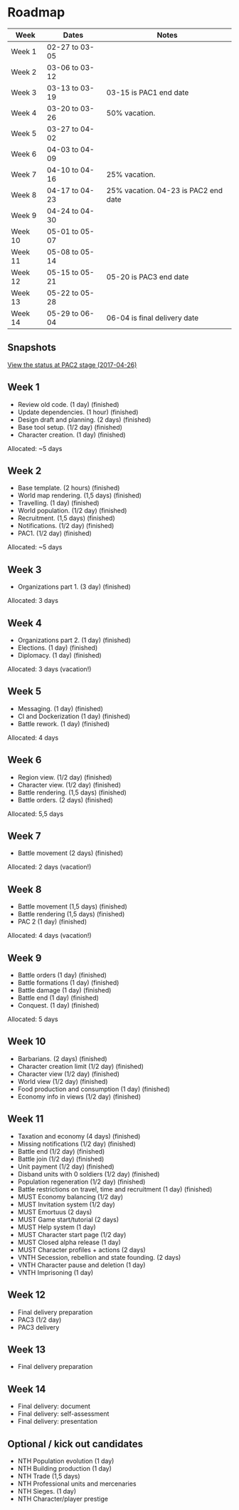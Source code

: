 # Roadmap

Week    | Dates          |  Notes
------- | -------------- | -----
Week 1  | 02-27 to 03-05 |
Week 2  | 03-06 to 03-12 |
Week 3  | 03-13 to 03-19 | 03-15 is PAC1 end date
Week 4  | 03-20 to 03-26 | 50% vacation.
Week 5  | 03-27 to 04-02 |
Week 6  | 04-03 to 04-09 |
Week 7  | 04-10 to 04-16 | 25% vacation.
Week 8  | 04-17 to 04-23 | 25% vacation. 04-23 is PAC2 end date
Week 9  | 04-24 to 04-30 |
Week 10 | 05-01 to 05-07 |
Week 11 | 05-08 to 05-14 |
Week 12 | 05-15 to 05-21 | 05-20 is PAC3 end date
Week 13 | 05-22 to 05-28 | 
Week 14 | 05-29 to 06-04 | 06-04 is final delivery date

## Snapshots

[View the status at PAC2 stage (2017-04-26)](https://github.com/jardiacaj/finem_imperii/blob/master/docs/5-PAC2.md)

## Week 1

 - Review old code. (1 day) (finished)
 - Update dependencies. (1 hour) (finished)
 - Design draft and planning. (2 days) (finished)
 - Base tool setup. (1/2 day) (finished)
 - Character creation. (1 day) (finished)

Allocated: ~5 days

## Week 2

 - Base template. (2 hours) (finished)
 - World map rendering. (1,5 days) (finished)
 - Travelling. (1 day) (finished)
 - World population. (1/2 day) (finished)
 - Recruitment. (1,5 days) (finished)
 - Notifications. (1/2 day) (finished)
 - PAC1. (1/2 day) (finished)

Allocated: ~5 days

## Week 3

 - Organizations part 1. (3 day) (finished)

Allocated: 3 days

## Week 4

 - Organizations part 2. (1 day) (finished)
 - Elections. (1 day) (finished)
 - Diplomacy. (1 day) (finished)

Allocated: 3 days (vacation!)

## Week 5

 - Messaging. (1 day) (finished)
 - CI and Dockerization (1 day) (finished)
 - Battle rework. (1 day) (finished)

Allocated: 4 days
 
## Week 6

 - Region view. (1/2 day) (finished)
 - Character view. (1/2 day) (finished)
 - Battle rendering. (1,5 days) (finished)
 - Battle orders. (2 days) (finished)

Allocated: 5,5 days

## Week 7 

 - Battle movement (2 days) (finished)
 
Allocated: 2 days (vacation!)
 
## Week 8

 - Battle movement (1,5 days) (finished)
 - Battle rendering (1,5 days) (finished)
 - PAC 2 (1 day) (finished)

Allocated: 4 days (vacation!)

## Week 9

 - Battle orders (1 day) (finished)
 - Battle formations (1 day) (finished)
 - Battle damage (1 day) (finished)
 - Battle end (1 day) (finished)
 - Conquest. (1 day) (finished)

Allocated: 5 days

## Week 10

 - Barbarians. (2 days) (finished)
 - Character creation limit (1/2 day) (finished)
 - Character view (1/2 day) (finished)
 - World view (1/2 day) (finished)
 - Food production and consumption (1 day) (finished)
 - Economy info in views (1/2 day) (finished)

## Week 11

 - Taxation and economy (4 days) (finished)
 - Missing notifications (1/2 day) (finished)
 - Battle end (1/2 day) (finished)
 - Battle join (1/2 day) (finished)
 - Unit payment (1/2 day) (finished)
 - Disband units with 0 soldiers (1/2 day) (finished)
 - Population regeneration (1/2 day) (finished)
 - Battle restrictions on travel, time and recruitment (1 day) (finished)
 - MUST Economy balancing (1/2 day)
 - MUST Invitation system (1/2 day)
 - MUST Emortuus (2 days)
 - MUST Game start/tutorial (2 days)
 - MUST Help system (1 day)
 - MUST Character start page (1/2 day)
 - MUST Closed alpha release (1 day)
 - MUST Character profiles + actions (2 days)
 - VNTH Secession, rebellion and state founding. (2 days)
 - VNTH Character pause and deletion (1 day)
 - VNTH Imprisoning (1 day)

## Week 12

 - Final delivery preparation
 - PAC3 (1/2 day)
 - PAC3 delivery
 
## Week 13

 - Final delivery preparation
 
## Week 14

 - Final delivery: document
 - Final delivery: self-assessment
 - Final delivery: presentation

## Optional / kick out candidates

 - NTH Population evolution (1 day)
 - NTH Building production (1 day)
 - NTH Trade (1,5 days)
 - NTH Professional units and mercenaries
 - NTH Sieges. (1 day)
 - NTH Character/player prestige
